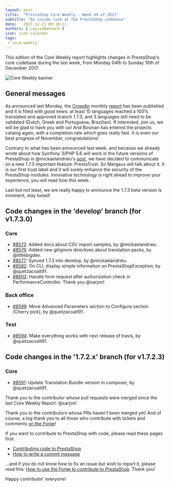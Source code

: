 ```yaml
---
layout: post
title:  "PrestaShop Core Weekly - Week 49 of 2017"
subtitle: "An inside look at the PrestaShop codebase"
date:   2017-12-11 09:10:11
authors: [ LouiseBonnard ]
icon: icon-calendar
tags:
 - core-weekly
---
```


This edition of the Core Weekly report highlights changes in PrestaShop's core codebase during the last week, from Monday 04th to Sunday 10th of December 2017.

![Core Weekly banner](/assets/images/2017/04/core_weekly_banner.jpg)


## General messages

As announced last Monday, the [Crowdin](https://crowdin.com/project/prestashop-official) monthly [report](http://build.prestashop.com/news/do-you-speak-prestashop-november-2017) has been published and it is filled with good news: at least 15 languages reached a 100% translated and approved branch 1.7.3, and 3 languages still need to be validated (Dutch, Greek and Portuguese, Brazilian). If interested, join us, we will be glad to have you with us! And Bosnian has entered the projects catalog again, with a completion rate which goes really fast. It is even our best progress of November, congratulations!

Contrary to what has been announced last week, and because we already wrote about how Symfony 3/PHP 5.6 will work in the future versions of PrestaShop in @mickaelandrieu's [post](http://build.prestashop.com/news/make-back-office-modules-great-again), we have decided to communicate on a new 1.7.3 important feature: PrestaTrust. So Margaux will talk about it. It is our first trust label and it will surely enhance the security of the PrestaShop modules. Innovative technology is right ahead to improve your experience, you will read how this week.

Last but not least, we are really happy to announce the 1.7.3 beta version is imminent, stay tuned!


## Code changes in the 'develop' branch (for v1.7.3.0)

### Core

* [#8573](https://github.com/PrestaShop/PrestaShop/pull/8573): Added docs about CSV import samples, by @mickaelandrieu.
* [#8576](https://github.com/PrestaShop/PrestaShop/pull/8576): Added new gitignore directives about translation packs, by @littlebigdev.
* [#8577](https://github.com/PrestaShop/PrestaShop/pull/8577): Synced 1.7.3 into develop, by @mickaelandrieu.
* [#8582](https://github.com/PrestaShop/PrestaShop/pull/8582): On CLI, display simple information on PrestaShopException, by @quetzacoalt91.
* [#8602](https://github.com/PrestaShop/PrestaShop/pull/8602): Handle form request after authorization check in PerformanceController. Thank you @sarjon!


### Back office

* [#8599](https://github.com/PrestaShop/PrestaShop/pull/8599): Move Advanced Parameters section to Configure section (Cherry pick), by @quetzacoalt91.


### Test

* [#8594](https://github.com/PrestaShop/PrestaShop/pull/8594): Make everything works with next release of travis, by @quetzacoalt91.


## Code changes in the '1.7.2.x' branch (for v1.7.2.3)

### Core

* [#8591](https://github.com/PrestaShop/PrestaShop/pull/8591): Update Translation Bundle version in composer, by @quetzacoalt91.

Thank you to the contributor whose pull requests were merged since the last Core Weekly Report: @sarjon!

Thank you to the contributors whose PRs haven't been merged yet! And of course, a big thank you to all those who contribute with tickets and comments [on the Forge](http://forge.prestashop.com/)!

If you want to contribute to PrestaShop with code, please read these pages first:

 * [Contributing code to PrestaShop](http://doc.prestashop.com/display/PS16/Contributing+code+to+PrestaShop)
 * [How to write a commit message](http://doc.prestashop.com/display/PS16/How+to+write+a+commit+message)

...and if you do not know how to fix an issue but wish to report it, please read this: [How to use the Forge to contribute to PrestaShop](http://doc.prestashop.com/display/PS16/How+to+use+the+Forge+to+contribute+to+PrestaShop). Thank you!

Happy contributin' everyone!
